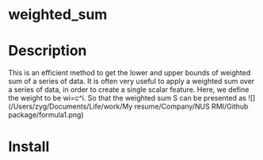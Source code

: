 # weighted_sum
Description
================
This is an efficient method to get the lower and upper bounds of weighted sum of a series of data.
It is often very useful to apply a weighted sum over a series of data, in order to create a single scalar feature. Here, we define the weight to be wi=c^i. So that the weighted sum S can be presented as ![](/Users/zyg/Documents/Life/work/My resume/Company/NUS RMI/Github package/formula1.png)

Install
================
